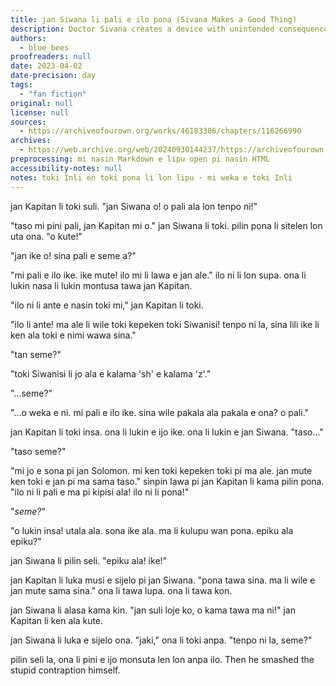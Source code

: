 ```yaml
---
title: jan Siwana li pali e ilo pona (Sivana Makes a Good Thing)
description: Doctor Sivana creates a device with unintended consequences.
authors:
  - blue_bees
proofreaders: null
date: 2023-04-02
date-precision: day
tags:
  - "fan fiction"
original: null
license: null
sources:
  - https://archiveofourown.org/works/46183306/chapters/116266990
archives:
  - https://web.archive.org/web/20240930144237/https://archiveofourown.org/works/46183306/chapters/116266990
preprocessing: mi nasin Markdown e lipu open pi nasin HTML
accessibility-notes: null
notes: toki Inli en toki pona li lon lipu · mi weka e toki Inli
---
```


jan Kapitan li toki suli. "jan Siwana o! o pali ala lon tenpo ni!"

"taso mi pini pali, jan Kapitan mi o." jan Siwana li toki. pilin pona li sitelen lon uta ona. "o kute!"

"jan ike o! sina pali e seme a?"

"mi pali e ilo ike. ike mute! ilo mi li lawa e jan ale." ilo ni li lon supa. ona li lukin nasa li lukin montusa tawa jan Kapitan.

"ilo ni li ante e nasin toki mi," jan Kapitan li toki.

"ilo li ante! ma ale li wile toki kepeken toki Siwanisi! tenpo ni la, sina lili ike li ken ala toki e nimi wawa sina."

"tan seme?"

"toki Siwanisi li jo ala e kalama 'sh' e kalama 'z'."

"...seme?"

"...o weka e ni. mi pali e ilo ike. sina wile pakala ala pakala e ona? o pali."

jan Kapitan li toki insa. ona li lukin e ijo ike. ona li lukin e jan Siwana. "taso..."

"taso seme?"

"mi jo e sona pi jan Solomon. mi ken toki kepeken toki pi ma ale. jan mute ken toki e jan pi ma sama taso." sinpin lawa pi jan Kapitan li kama pilin pona. "ilo ni li pali e ma pi kipisi ala! ilo ni li pona!"

"*seme?*"

"o lukin insa! utala ala. sona ike ala. ma li kulupu wan pona. epiku ala epiku?"

jan Siwana li pilin seli. "epiku ala! ike!"

jan Kapitan li luka musi e sijelo pi jan Siwana. "pona tawa sina. ma li wile e jan mute sama sina." ona li tawa lupa. ona li tawa kon.

jan Siwana li alasa kama kin. "jan suli loje ko, o kama tawa ma ni!" jan Kapitan li ken ala kute.

jan Siwana li luka e sijelo ona. "jaki," ona li toki anpa. "tenpo ni la, seme?"

pilin seli la, ona li pini e ijo monsuta len lon anpa ilo. Then he smashed the stupid contraption himself.